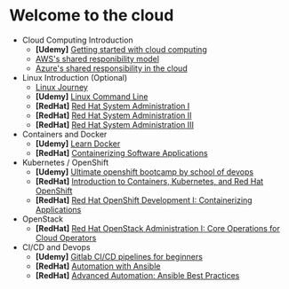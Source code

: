 # Welcome to the cloud

- Cloud Computing Introduction
  - **[Udemy]** [Getting started with cloud computing](https://www.udemy.com/course/getting-started-with-cloud-computing-level-1/)
  - [AWS's shared responibility model](https://aws.amazon.com/compliance/shared-responsibility-model/)
  - [Azure's shared responsibility in the cloud](https://docs.microsoft.com/en-us/azure/security/fundamentals/shared-responsibility)
- Linux Introduction (Optional)
  - [Linux Journey](https://linuxjourney.com/)
  - **[Udemy]** [Linux Command Line](https://www.udemy.com/course/linux-command-line-volume1/) 
  - **[RedHat]**  [Red Hat System Administration I](https://rol.redhat.com/rol/app/courses/rh124-8.0/pages/pr01) 
  - **[RedHat]**  [Red Hat System Administration II](https://rol.redhat.com/rol/app/courses/rh134-8.0/pages/pr01) 
  - **[RedHat]**  [Red Hat System Administration III](https://rol.redhat.com/rol/app/courses/rh254-7/pages/ch10s06) 
- Containers and Docker
  - **[Udemy]** [Learn Docker](https://www.udemy.com/course/learn-docker/)
  - **[RedHat]** [Containerizing Software Applications](https://rol.redhat.com/rol/app/courses/do276-7.2/pages/ch01)
- Kubernetes / OpenShift
  - **[Udemy]** [Ultimate openshift bootcamp by school of devops](https://www.udemy.com/course/ultimate-openshift-bootcamp-by-school-of-devops/)
  - **[RedHat]** [Introduction to Containers, Kubernetes, and Red Hat OpenShift](https://rol.redhat.com/rol/app/courses/do180-4.2/pages/pr01)
  - **[RedHat]** [Red Hat OpenShift Development I: Containerizing Applications](https://rol.redhat.com/rol/app/courses/do288-4.2/pages/pr01)
- OpenStack
  - **[RedHat]** [Red Hat OpenStack Administration I: Core Operations for Cloud Operators](https://rol.redhat.com/rol/app/courses/cl110-13.0/pages/pr01)
- CI/CD and Devops
  - **[Udemy]** [Gitlab CI/CD pipelines for beginners](https://www.udemy.com/course/gitlab-ci-pipelines-ci-cd-and-devops-for-beginners/)
  - **[RedHat]** [Automation with Ansible](https://rol.redhat.com/rol/app/courses/do407-2.7/pages/pr01)
  - **[RedHat]** [Advanced Automation: Ansible Best Practices](https://rol.redhat.com/rol/app/courses/do447-2.8/pages/pr01)